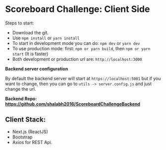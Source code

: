 # Scoreboard Challenge: Client Side

Steps to start:

+ Download the git.
+ Use `npm install` or `yarn install`
+ To start in development mode you can do: `npm dev` or `yarn dev`
+ To use production mode: first: `npm or yarn build`, then `npm or yarn start` (It is faster)
+ Both development or production url are: `http://localhost:3000`

**Backend server configuration**

By default the backend server will start at `https://localhost:5001` but if you want to change, then you can go to `utils -> server.config.js` and just change the url.

**Backend Repo: https://github.com/shalabh2016/ScoreboardChallengeBackend**

## Client Stack:
+ Next.js (ReactJS)
+ Bootstrap
+ Axios for REST Api.
